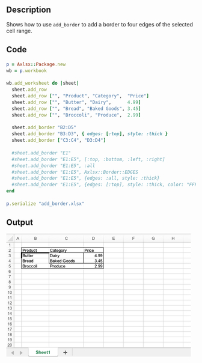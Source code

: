 ## Description

Shows how to use `add_border` to add a border to four edges of the selected cell range.

## Code

```ruby
p = Axlsx::Package.new
wb = p.workbook

wb.add_worksheet do |sheet|
  sheet.add_row
  sheet.add_row ["", "Product", "Category",  "Price"]
  sheet.add_row ["", "Butter", "Dairy",      4.99]
  sheet.add_row ["", "Bread", "Baked Goods", 3.45]
  sheet.add_row ["", "Broccoli", "Produce",  2.99]

  sheet.add_border "B2:D5"
  sheet.add_border "B3:D3", { edges: [:top], style: :thick }
  sheet.add_border ["C3:C4", "D3:D4"]

  #sheet.add_border "E1"
  #sheet.add_border "E1:E5", [:top, :bottom, :left, :right]
  #sheet.add_border "E1:E5", :all
  #sheet.add_border "E1:E5", Axlsx::Border::EDGES
  #sheet.add_border "E1:E5", {edges: :all, style: :thick}
  #sheet.add_border "E1:E5", {edges: [:top], style: :thick, color: "FFFFF00"}
end

p.serialize "add_border.xlsx"
```

## Output

![Output](images/add_border_example.png "Output")
